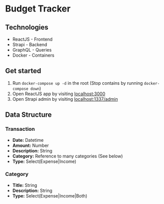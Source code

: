 # Budget Tracker

## Technologies
* ReactJS - Frontend
* Strapi - Backend
* GraphQL - Queries
* Docker - Containers
## Get started
1. Run `docker-compose up -d` in the root (Stop contains by running `docker-compose down`)
2. Open ReactJS app by visiting [localhost:3000](http://localhost:3000)
3. Open Strapi admin by visiting [localhost:1337/admin](http://localhost:1337/admin)
## Data Structure
### Transaction
* **Date:** Datetime
* **Amount:** Number
* **Description:** String
* **Category:** Reference to many categories (See below)
* **Type:** Select(Expense|Income)
### Category
* **Title:** String
* **Description:** String
* **Type:** Select(Expense|Income|Both)
